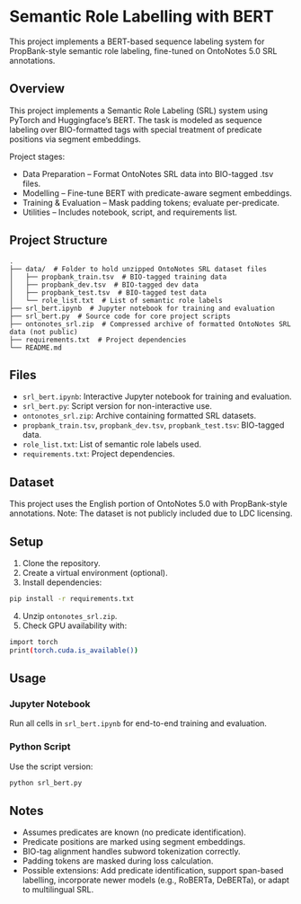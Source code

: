 # Semantic Role Labelling with BERT

This project implements a BERT-based sequence labeling system for PropBank-style semantic role labeling, fine-tuned on OntoNotes 5.0 SRL annotations.


## Overview

This project implements a Semantic Role Labeling (SRL) system using PyTorch and Huggingface’s BERT. The task is modeled as sequence labeling over BIO-formatted tags with special treatment of predicate positions via segment embeddings.

Project stages:
- Data Preparation – Format OntoNotes SRL data into BIO-tagged .tsv files.
- Modelling – Fine-tune BERT with predicate-aware segment embeddings.
- Training & Evaluation – Mask padding tokens; evaluate per-predicate.
- Utilities – Includes notebook, script, and requirements list.

## Project Structure
```text
.
├── data/  # Folder to hold unzipped OntoNotes SRL dataset files
│   ├── propbank_train.tsv  # BIO-tagged training data
│   ├── propbank_dev.tsv  # BIO-tagged dev data
│   ├── propbank_test.tsv  # BIO-tagged test data
│   └── role_list.txt  # List of semantic role labels
├── srl_bert.ipynb  # Jupyter notebook for training and evaluation
├── srl_bert.py  # Source code for core project scripts
├── ontonotes_srl.zip  # Compressed archive of formatted OntoNotes SRL data (not public)
├── requirements.txt  # Project dependencies
└── README.md
```

## Files

- `srl_bert.ipynb`: Interactive Jupyter notebook for training and evaluation.
- `srl_bert.py`: Script version for non-interactive use.
- `ontonotes_srl.zip`: Archive containing formatted SRL datasets.
- `propbank_train.tsv`, `propbank_dev.tsv`, `propbank_test.tsv`: BIO-tagged data.
- `role_list.txt`: List of semantic role labels used.
-  `requirements.txt`: Project dependencies.


## Dataset

This project uses the English portion of OntoNotes 5.0 with PropBank-style annotations.
Note: The dataset is not publicly included due to LDC licensing.

## Setup

1. Clone the repository.
2. Create a virtual environment (optional).
3. Install dependencies:
```bash
pip install -r requirements.txt
```
4. Unzip `ontonotes_srl.zip`.
5. Check GPU availability with:
```bash
import torch
print(torch.cuda.is_available())
```

## Usage
### Jupyter Notebook
Run all cells in `srl_bert.ipynb` for end-to-end training and evaluation.
### Python Script
Use the script version:
```bash
python srl_bert.py
```

## Notes
- Assumes predicates are known (no predicate identification).
- Predicate positions are marked using segment embeddings.
- BIO-tag alignment handles subword tokenization correctly.
- Padding tokens are masked during loss calculation.
- Possible extensions: Add predicate identification, support span-based labelling, incorporate newer models (e.g., RoBERTa, DeBERTa), or adapt to multilingual SRL.

